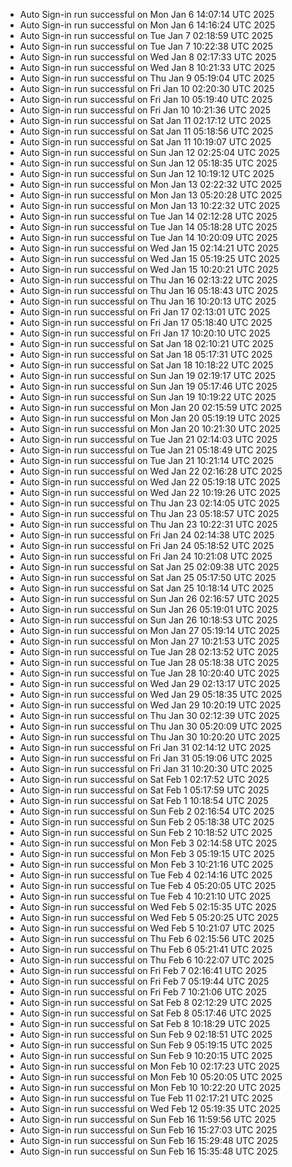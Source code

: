 - Auto Sign-in run successful on Mon Jan  6 14:07:14 UTC 2025
- Auto Sign-in run successful on Mon Jan  6 14:16:24 UTC 2025
- Auto Sign-in run successful on Tue Jan  7 02:18:59 UTC 2025
- Auto Sign-in run successful on Tue Jan  7 10:22:38 UTC 2025
- Auto Sign-in run successful on Wed Jan  8 02:17:33 UTC 2025
- Auto Sign-in run successful on Wed Jan  8 10:21:33 UTC 2025
- Auto Sign-in run successful on Thu Jan  9 05:19:04 UTC 2025
- Auto Sign-in run successful on Fri Jan 10 02:20:30 UTC 2025
- Auto Sign-in run successful on Fri Jan 10 05:19:40 UTC 2025
- Auto Sign-in run successful on Fri Jan 10 10:21:36 UTC 2025
- Auto Sign-in run successful on Sat Jan 11 02:17:12 UTC 2025
- Auto Sign-in run successful on Sat Jan 11 05:18:56 UTC 2025
- Auto Sign-in run successful on Sat Jan 11 10:19:07 UTC 2025
- Auto Sign-in run successful on Sun Jan 12 02:25:04 UTC 2025
- Auto Sign-in run successful on Sun Jan 12 05:18:35 UTC 2025
- Auto Sign-in run successful on Sun Jan 12 10:19:12 UTC 2025
- Auto Sign-in run successful on Mon Jan 13 02:22:32 UTC 2025
- Auto Sign-in run successful on Mon Jan 13 05:20:28 UTC 2025
- Auto Sign-in run successful on Mon Jan 13 10:22:32 UTC 2025
- Auto Sign-in run successful on Tue Jan 14 02:12:28 UTC 2025
- Auto Sign-in run successful on Tue Jan 14 05:18:28 UTC 2025
- Auto Sign-in run successful on Tue Jan 14 10:20:09 UTC 2025
- Auto Sign-in run successful on Wed Jan 15 02:14:21 UTC 2025
- Auto Sign-in run successful on Wed Jan 15 05:19:25 UTC 2025
- Auto Sign-in run successful on Wed Jan 15 10:20:21 UTC 2025
- Auto Sign-in run successful on Thu Jan 16 02:13:22 UTC 2025
- Auto Sign-in run successful on Thu Jan 16 05:18:43 UTC 2025
- Auto Sign-in run successful on Thu Jan 16 10:20:13 UTC 2025
- Auto Sign-in run successful on Fri Jan 17 02:13:01 UTC 2025
- Auto Sign-in run successful on Fri Jan 17 05:18:40 UTC 2025
- Auto Sign-in run successful on Fri Jan 17 10:20:10 UTC 2025
- Auto Sign-in run successful on Sat Jan 18 02:10:21 UTC 2025
- Auto Sign-in run successful on Sat Jan 18 05:17:31 UTC 2025
- Auto Sign-in run successful on Sat Jan 18 10:18:22 UTC 2025
- Auto Sign-in run successful on Sun Jan 19 02:19:17 UTC 2025
- Auto Sign-in run successful on Sun Jan 19 05:17:46 UTC 2025
- Auto Sign-in run successful on Sun Jan 19 10:19:22 UTC 2025
- Auto Sign-in run successful on Mon Jan 20 02:15:59 UTC 2025
- Auto Sign-in run successful on Mon Jan 20 05:19:19 UTC 2025
- Auto Sign-in run successful on Mon Jan 20 10:21:30 UTC 2025
- Auto Sign-in run successful on Tue Jan 21 02:14:03 UTC 2025
- Auto Sign-in run successful on Tue Jan 21 05:18:49 UTC 2025
- Auto Sign-in run successful on Tue Jan 21 10:21:14 UTC 2025
- Auto Sign-in run successful on Wed Jan 22 02:16:28 UTC 2025
- Auto Sign-in run successful on Wed Jan 22 05:19:18 UTC 2025
- Auto Sign-in run successful on Wed Jan 22 10:19:26 UTC 2025
- Auto Sign-in run successful on Thu Jan 23 02:14:05 UTC 2025
- Auto Sign-in run successful on Thu Jan 23 05:18:57 UTC 2025
- Auto Sign-in run successful on Thu Jan 23 10:22:31 UTC 2025
- Auto Sign-in run successful on Fri Jan 24 02:14:38 UTC 2025
- Auto Sign-in run successful on Fri Jan 24 05:18:52 UTC 2025
- Auto Sign-in run successful on Fri Jan 24 10:21:08 UTC 2025
- Auto Sign-in run successful on Sat Jan 25 02:09:38 UTC 2025
- Auto Sign-in run successful on Sat Jan 25 05:17:50 UTC 2025
- Auto Sign-in run successful on Sat Jan 25 10:18:14 UTC 2025
- Auto Sign-in run successful on Sun Jan 26 02:16:57 UTC 2025
- Auto Sign-in run successful on Sun Jan 26 05:19:01 UTC 2025
- Auto Sign-in run successful on Sun Jan 26 10:18:53 UTC 2025
- Auto Sign-in run successful on Mon Jan 27 05:19:14 UTC 2025
- Auto Sign-in run successful on Mon Jan 27 10:21:53 UTC 2025
- Auto Sign-in run successful on Tue Jan 28 02:13:52 UTC 2025
- Auto Sign-in run successful on Tue Jan 28 05:18:38 UTC 2025
- Auto Sign-in run successful on Tue Jan 28 10:20:40 UTC 2025
- Auto Sign-in run successful on Wed Jan 29 02:13:17 UTC 2025
- Auto Sign-in run successful on Wed Jan 29 05:18:35 UTC 2025
- Auto Sign-in run successful on Wed Jan 29 10:20:19 UTC 2025
- Auto Sign-in run successful on Thu Jan 30 02:12:39 UTC 2025
- Auto Sign-in run successful on Thu Jan 30 05:20:09 UTC 2025
- Auto Sign-in run successful on Thu Jan 30 10:20:20 UTC 2025
- Auto Sign-in run successful on Fri Jan 31 02:14:12 UTC 2025
- Auto Sign-in run successful on Fri Jan 31 05:19:06 UTC 2025
- Auto Sign-in run successful on Fri Jan 31 10:20:30 UTC 2025
- Auto Sign-in run successful on Sat Feb  1 02:17:52 UTC 2025
- Auto Sign-in run successful on Sat Feb  1 05:17:59 UTC 2025
- Auto Sign-in run successful on Sat Feb  1 10:18:54 UTC 2025
- Auto Sign-in run successful on Sun Feb  2 02:16:54 UTC 2025
- Auto Sign-in run successful on Sun Feb  2 05:18:38 UTC 2025
- Auto Sign-in run successful on Sun Feb  2 10:18:52 UTC 2025
- Auto Sign-in run successful on Mon Feb  3 02:14:58 UTC 2025
- Auto Sign-in run successful on Mon Feb  3 05:19:15 UTC 2025
- Auto Sign-in run successful on Mon Feb  3 10:21:16 UTC 2025
- Auto Sign-in run successful on Tue Feb  4 02:14:16 UTC 2025
- Auto Sign-in run successful on Tue Feb  4 05:20:05 UTC 2025
- Auto Sign-in run successful on Tue Feb  4 10:21:10 UTC 2025
- Auto Sign-in run successful on Wed Feb  5 02:15:35 UTC 2025
- Auto Sign-in run successful on Wed Feb  5 05:20:25 UTC 2025
- Auto Sign-in run successful on Wed Feb  5 10:21:07 UTC 2025
- Auto Sign-in run successful on Thu Feb  6 02:15:56 UTC 2025
- Auto Sign-in run successful on Thu Feb  6 05:21:41 UTC 2025
- Auto Sign-in run successful on Thu Feb  6 10:22:07 UTC 2025
- Auto Sign-in run successful on Fri Feb  7 02:16:41 UTC 2025
- Auto Sign-in run successful on Fri Feb  7 05:19:44 UTC 2025
- Auto Sign-in run successful on Fri Feb  7 10:21:06 UTC 2025
- Auto Sign-in run successful on Sat Feb  8 02:12:29 UTC 2025
- Auto Sign-in run successful on Sat Feb  8 05:17:46 UTC 2025
- Auto Sign-in run successful on Sat Feb  8 10:18:29 UTC 2025
- Auto Sign-in run successful on Sun Feb  9 02:18:51 UTC 2025
- Auto Sign-in run successful on Sun Feb  9 05:19:15 UTC 2025
- Auto Sign-in run successful on Sun Feb  9 10:20:15 UTC 2025
- Auto Sign-in run successful on Mon Feb 10 02:17:23 UTC 2025
- Auto Sign-in run successful on Mon Feb 10 05:20:05 UTC 2025
- Auto Sign-in run successful on Mon Feb 10 10:22:20 UTC 2025
- Auto Sign-in run successful on Tue Feb 11 02:17:21 UTC 2025
- Auto Sign-in run successful on Wed Feb 12 05:19:35 UTC 2025
- Auto Sign-in run successful on Sun Feb 16 11:59:56 UTC 2025
- Auto Sign-in run successful on Sun Feb 16 15:27:03 UTC 2025
- Auto Sign-in run successful on Sun Feb 16 15:29:48 UTC 2025
- Auto Sign-in run successful on Sun Feb 16 15:35:48 UTC 2025
